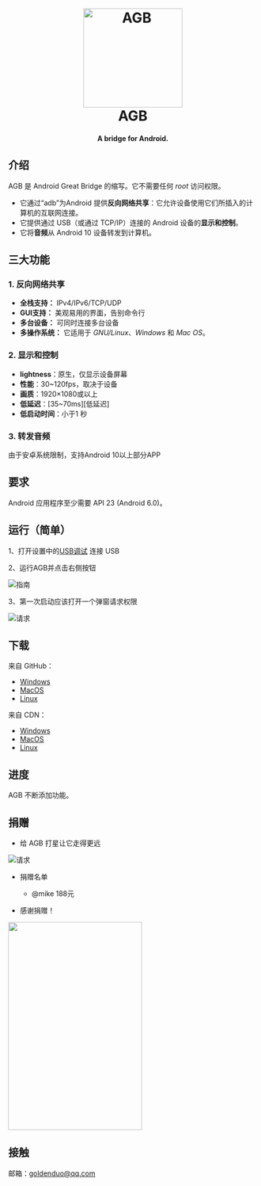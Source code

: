<h1 align="center">
  <img src="https://selfshare.shenqikeji.top/AGB/icon.png" alt="AGB" width="200">
  <br>AGB<br>
</h1>

<h4 align="center">A bridge for Android.</h4>


## 介绍

AGB 是 Android Great Bridge 的缩写。它不需要任何 _root_ 访问权限。
* 它通过“adb”为Android 提供**反向网络共享**：它允许设备使用它们所插入的计算机的互联网连接。
* 它提供通过 USB（或通过 TCP/IP）连接的 Android 设备的**显示和控制**。
* 它将**音频**从 Android 10 设备转发到计算机。

## 三大功能

### 1. 反向网络共享

- **全栈支持：** IPv4/IPv6/TCP/UDP
- **GUI支持：** 美观易用的界面，告别命令行
- **多台设备：** 可同时连接多台设备
- **多操作系统：** 它适用于 _GNU/Linux_、_Windows_ 和 _Mac OS_。

### 2. 显示和控制

- **lightness**：原生，仅显示设备屏幕
- **性能**：30~120fps，取决于设备
- **画质**：1920×1080或以上
- **低延迟**：[35~70ms][低延迟]
- **低启动时间**：小于1 秒

### 3. 转发音频

由于安卓系统限制，支持Android 10以上部分APP

## 要求

Android 应用程序至少需要 API 23 (Android 6.0)。

## 运行（简单）

1、打开设置中的[USB调试](https://github.com/goldenduo/AGB/blob/main/developer_options.md)
连接 USB

2、运行AGB并点击右侧按钮

![指南](https://cdn.jsdelivr.net/gh/goldenduo/AGB/R/guide.gif)

3、第一次启动应该打开一个弹窗请求权限

![请求](https://cdn.jsdelivr.net/gh/goldenduo/AGB/R/request.jpg)

## 下载

来自 GitHub：

- [Windows](https://github.com/goldenduo/SelfShare/raw/main/AGB/windows/agb4.zip)
- [MacOS](https://github.com/goldenduo/SelfShare/raw/main/AGB/macos/agb4.zip)
- [Linux](https://github.com/goldenduo/SelfShare/raw/main/AGB/linux/agb4.zip)

来自 CDN：

- [Windows](https://selfshare.flyingcat.top/AGB/windows/agb4.zip)
- [MacOS](https://selfshare.flyingcat.top/AGB/macos/agb4.zip)
- [Linux](https://selfshare.flyingcat.top/AGB/linux/agb4.zip)

## 进度

AGB 不断添加功能。

## 捐赠

- 给 AGB 打星让它走得更远

![请求](https://cdn.jsdelivr.net/gh/goldenduo/AGB/R/please.gif)

- 捐赠名单

  - @mike 188元

- 感谢捐赠！

<img src="https://cdn.jsdelivr.net/gh/goldenduo/AGB/R/alipay.jpg" width="270" height="420">

## 接触

邮箱：goldenduo@qq.com
